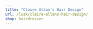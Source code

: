 ```yaml
---
title: "Claire Allan's Hair Design"
url: /lusk/claire-allans-hair-design/
shop: hairdresser
---
```

